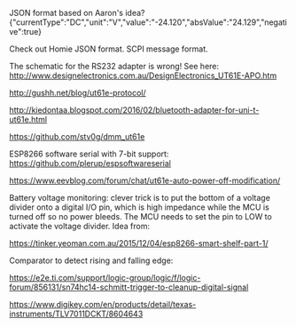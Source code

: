 JSON format based on Aaron's idea?
{"currentType":"DC","unit":"V","value":"-24.120","absValue":"24.129","negative":true}

Check out Homie JSON format.
SCPI message format.



The schematic for the RS232 adapter is wrong! See here:  
http://www.designelectronics.com.au/DesignElectronics_UT61E-APO.htm

http://gushh.net/blog/ut61e-protocol/

http://kiedontaa.blogspot.com/2016/02/bluetooth-adapter-for-uni-t-ut61e.html

https://github.com/stv0g/dmm_ut61e

ESP8266 software serial with 7-bit support:  
https://github.com/plerup/espsoftwareserial

https://www.eevblog.com/forum/chat/ut61e-auto-power-off-modification/

Battery voltage monitoring: clever trick is to put the bottom of
a voltage divider onto a digital I/O pin, which is high impedance
while the MCU is turned off so no power bleeds. The MCU needs to
set the pin to LOW to activate the voltage divider. Idea from:

https://tinker.yeoman.com.au/2015/12/04/esp8266-smart-shelf-part-1/

Comparator to detect rising and falling edge:

https://e2e.ti.com/support/logic-group/logic/f/logic-forum/856131/sn74hc14-schmitt-trigger-to-cleanup-digital-signal

https://www.digikey.com/en/products/detail/texas-instruments/TLV7011DCKT/8604643

